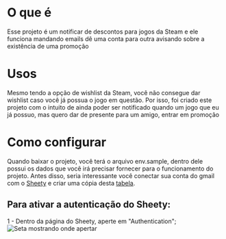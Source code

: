 # O que é
Esse projeto é um notificar de descontos para jogos da Steam e ele funciona mandando emails dê uma conta para outra avisando sobre a existência de uma promoção

# Usos
Mesmo tendo a opção de wishlist da Steam, você não consegue dar wishlist caso você já possua o jogo em questão. Por isso, foi criado este projeto com o intuito de ainda poder ser notificado quando um jogo que eu já possuo, mas quero dar de presente para um amigo, entrar em promoção

# Como configurar
Quando baixar o projeto, você terá o arquivo env.sample, dentro dele possui os dados que você irá precisar fornecer para o funcionamento do projeto. Antes disso, seria interessante você conectar sua conta do gmail com o [Sheety](https://sheety.co) e criar uma cópia desta [tabela](https://docs.google.com/spreadsheets/d/1PbeSTuNi4PCbvJpHsEoD8bh0K5aLfUTQNbAvkeB5QjY/edit?usp=sharing).

## Para ativar a autenticação do Sheety:
1 - Dentro da página do Sheety, aperte em "Authentication";
![Seta mostrando onde apertar](https://imgur.com/LkBFOAZ.png)


